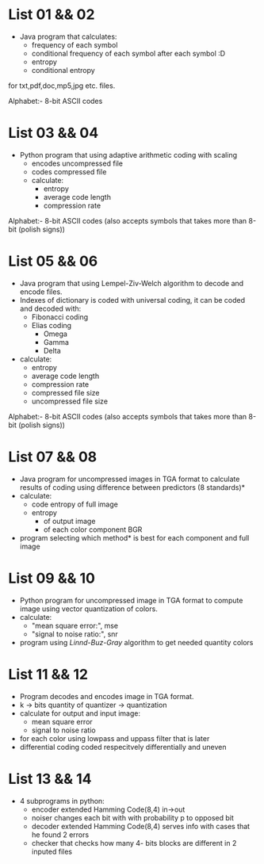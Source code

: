 # List 01 && 02
- Java program that calculates:
    - frequency of each symbol
    - conditional frequency of each symbol after each symbol :D
    - entropy
    - conditional entropy
    
for txt,pdf,doc,mp5,jpg etc. files.

Alphabet:- 8-bit ASCII codes
# List 03 && 04
- Python program that using adaptive arithmetic coding with scaling
    - encodes uncompressed file
    - codes compressed file
    - calculate:
        - entropy
        - average code length
        - compression rate
    
Alphabet:- 8-bit ASCII codes (also accepts symbols that takes more than 8-bit (polish signs))
    
# List 05 && 06
- Java program that using Lempel-Ziv-Welch algorithm to decode and encode files.
- Indexes of dictionary is coded with universal coding,
 it can be coded and decoded with:
    - Fibonacci coding
    - Elias coding
        - Omega 
        - Gamma 
        - Delta
- calculate:
  - entropy
  - average code length
  - compression rate
  - compressed file size
  - uncompressed file size
    

Alphabet:- 8-bit ASCII codes (also accepts symbols that takes more than 8-bit (polish signs))

# List 07 && 08
- Java program for uncompressed images in TGA format to calculate results of coding
 using difference between predictors (8 standards)*
- calculate:
    - code entropy of full image
    - entropy 
        - of output image 
        - of each color component BGR
- program selecting which method* is best for each component and full image
    
# List 09 && 10
- Python program for uncompressed image in TGA format to compute image using
vector quantization of colors. 
- calculate:
     - "mean square error:", mse
     - "signal to noise ratio:", snr
- program using _Linnd-Buz-Gray_ algorithm to get needed quantity colors
# List 11 && 12
- Program decodes and encodes image in TGA format. 
- k ->  bits quantity of quantizer -> quantization
- calculate for output and input image:
     - mean square error
     - signal to noise ratio
- for each color using lowpass and uppass filter that is later
- differential coding
coded  respecitvely differentially and uneven
# List 13 && 14
- 4 subprograms in python:
    - encoder extended Hamming Code(8,4) in->out
    - noiser changes each bit with with probability p to opposed bit
    - decoder extended Hamming Code(8,4) serves info with cases that he found 2 errors
    - checker that checks how many 4- bits blocks are different in 2 inputed files